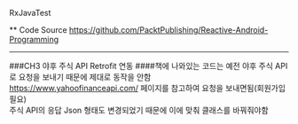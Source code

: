 RxJavaTest

** Code Source
https://github.com/PacktPublishing/Reactive-Android-Programming

------------
###CH3 야후 주식 API Retrofit 연동 
####책에 나와있는 코드는 예전 야후 주식 API로 요청을 보내기 때문에 제대로 동작을 안함  
https://www.yahoofinanceapi.com/ 페이지를 참고하여 요청을 보내면됨(회원가입 필요)  
주식 API의 응답 Json 형태도 변경되었기 때문에 이에 맞춰 클래스를 바꿔줘야함  